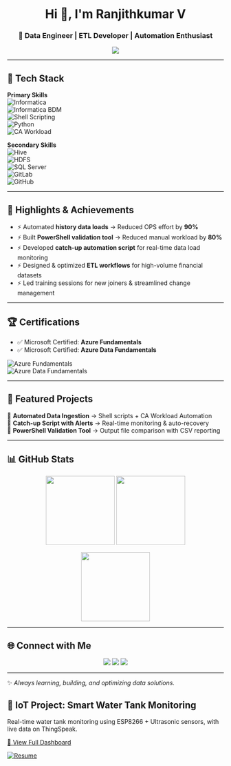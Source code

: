 <!-- Profile Header -->
<h1 align="center">Hi 👋, I'm Ranjithkumar V</h1>
<h3 align="center">🚀 Data Engineer | ETL Developer | Automation Enthusiast</h3>

<p align="center">
  <a href="https://github.com/itsranjith">
    <img src="https://readme-typing-svg.herokuapp.com?font=Fira+Code&size=22&duration=3000&pause=1000&color=36BCF7&center=true&vCenter=true&width=600&lines=Data+Engineer;ETL+Developer;Informatica+PowerCenter+Specialist;Automation+%7C+Python+%7C+Shell+%7C+Hive;Always+Learning+%26+Building+💡" />
  </a>
</p>

---

## 🔧 Tech Stack  

**Primary Skills**  
![Informatica](https://img.shields.io/badge/Informatica-PowerCenter-blue?logo=data:image/svg+xml;base64,)  
![Informatica BDM](https://img.shields.io/badge/Informatica-BDM-blueviolet)  
![Shell Scripting](https://img.shields.io/badge/Shell-Scripting-black?logo=gnu-bash)  
![Python](https://img.shields.io/badge/Python-3776AB?logo=python&logoColor=white)  
![CA Workload](https://img.shields.io/badge/CA-Workload%20Automation-FF6F00)  

**Secondary Skills**  
![Hive](https://img.shields.io/badge/Hive-FCC624?logo=apachehive&logoColor=black)  
![HDFS](https://img.shields.io/badge/HDFS-00BFFF?logo=apachehadoop&logoColor=white)  
![SQL Server](https://img.shields.io/badge/SQL%20Server-CC2927?logo=microsoftsqlserver&logoColor=white)  
![GitLab](https://img.shields.io/badge/GitLab-FC6D26?logo=gitlab&logoColor=white)  
![GitHub](https://img.shields.io/badge/GitHub-181717?logo=github&logoColor=white)  

---

## 📌 Highlights & Achievements  
- ⚡ Automated **history data loads** → Reduced OPS effort by **90%**  
- ⚡ Built **PowerShell validation tool** → Reduced manual workload by **80%**  
- ⚡ Developed **catch-up automation script** for real-time data load monitoring  
- ⚡ Designed & optimized **ETL workflows** for high-volume financial datasets  
- ⚡ Led training sessions for new joiners & streamlined change management  

---

## 🏆 Certifications  

- ✅ Microsoft Certified: **Azure Fundamentals**  
- ✅ Microsoft Certified: **Azure Data Fundamentals**  

![Azure Fundamentals](https://img.shields.io/badge/Microsoft%20Azure-Fundamentals-0078D4?logo=microsoftazure&logoColor=white)  
![Azure Data Fundamentals](https://img.shields.io/badge/Microsoft%20Azure-Data%20Fundamentals-0089D6?logo=microsoftazure&logoColor=white)

---

## 📂 Featured Projects  
🔹 **Automated Data Ingestion** → Shell scripts + CA Workload Automation  
🔹 **Catch-up Script with Alerts** → Real-time monitoring & auto-recovery  
🔹 **PowerShell Validation Tool** → Output file comparison with CSV reporting  

---

## 📊 GitHub Stats  

<p align="center">
  <img src="https://github-readme-stats.vercel.app/api?username=itsranjith&show_icons=true&theme=radical" height="160" />
  <img src="https://github-readme-streak-stats.herokuapp.com/?user=itsranjith&theme=radical" height="160" />
</p>

<p align="center">
  <img src="https://github-readme-stats.vercel.app/api/top-langs/?username=itsranjith&layout=compact&theme=radical" height="160" />
</p>

---

## 🌐 Connect with Me  

<p align="center">
  <a href="mailto:itsvranjith@gmail.com"><img src="https://img.shields.io/badge/Email-D14836?logo=gmail&logoColor=white"></a>
  <a href="https://www.linkedin.com/in/itsranjith"><img src="https://img.shields.io/badge/LinkedIn-0A66C2?logo=linkedin&logoColor=white"></a>
  <a href="https://github.com/itsranjith"><img src="https://img.shields.io/badge/GitHub-181717?logo=github&logoColor=white"></a>
</p>

---

✨ *Always learning, building, and optimizing data solutions.*


## 🌊 IoT Project: Smart Water Tank Monitoring  

Real-time water tank monitoring using ESP8266 + Ultrasonic sensors, with live data on ThingSpeak.  

[🔗 View Full Dashboard](https://thingspeak.mathworks.com/channels/2902155)

[![Resume](https://img.shields.io/badge/Resume-Download-blue)](https://github.com/itsranjith/resume/raw/main/resume.pdf)
